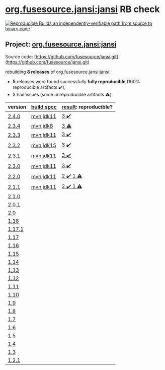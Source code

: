 [org.fusesource.jansi:jansi](https://search.maven.org/artifact/org.fusesource.jansi/jansi/) RB check
=======

[![Reproducible Builds](https://reproducible-builds.org/images/logos/rb.svg) an independently-verifiable path from source to binary code](https://reproducible-builds.org/)

## Project: [org.fusesource.jansi:jansi](https://search.maven.org/artifact/org.fusesource.jansi/jansi/)

Source code: [https://github.com/fusesource/jansi.git](https://github.com/fusesource/jansi.git)

rebuilding **8 releases** of org.fusesource.jansi:jansi:
- **5** releases were found successfully **fully reproducible** (100% reproducible artifacts :heavy_check_mark:),
- 3 had issues (some unreproducible artifacts :warning:):

| version | [build spec](BUILDSPEC.md) | [result](https://reproducible-builds.org/docs/jvm/): reproducible? |
| -- | --------- | ------ |
| [2.4.0](https://search.maven.org/artifact/org.fusesource.jansi/jansi/2.4.0/pom) | [mvn jdk11](jansi-2.4.0.buildspec) | [3 :heavy_check_mark: ](jansi-2.4.0.buildcompare) |
| [2.3.4](https://search.maven.org/artifact/org.fusesource.jansi/jansi/2.3.4/pom) | [mvn jdk8](jansi-2.3.4.buildspec) | [ 3 :warning:](jansi-2.3.4.buildcompare) |
| [2.3.3](https://search.maven.org/artifact/org.fusesource.jansi/jansi/2.3.3/pom) | [mvn jdk11](jansi-2.3.3.buildspec) | [3 :heavy_check_mark: ](jansi-2.3.3.buildcompare) |
| [2.3.2](https://search.maven.org/artifact/org.fusesource.jansi/jansi/2.3.2/pom) | [mvn jdk15](jansi-2.3.2.buildspec) | [3 :heavy_check_mark: ](jansi-2.3.2.buildcompare) |
| [2.3.1](https://search.maven.org/artifact/org.fusesource.jansi/jansi/2.3.1/pom) | [mvn jdk11](jansi-2.3.1.buildspec) | [3 :heavy_check_mark: ](jansi-2.3.1.buildcompare) |
| [2.3.0](https://search.maven.org/artifact/org.fusesource.jansi/jansi/2.3.0/pom) | [mvn jdk11](jansi-2.3.0.buildspec) | [3 :heavy_check_mark: ](jansi-2.3.0.buildcompare) |
| [2.2.0](https://search.maven.org/artifact/org.fusesource.jansi/jansi/2.2.0/pom) | [mvn jdk11](jansi-2.2.0.buildspec) | [2 :heavy_check_mark:  1 :warning:](jansi-2.2.0.buildcompare) |
| [2.1.1](https://search.maven.org/artifact/org.fusesource.jansi/jansi/2.1.1/pom) | [mvn jdk11](jansi-2.1.1.buildspec) | [2 :heavy_check_mark:  1 :warning:](jansi-2.1.1.buildcompare) |
| [2.1.0](https://search.maven.org/artifact/org.fusesource.jansi/jansi/2.1.0/pom) | | |
| [2.0.1](https://search.maven.org/artifact/org.fusesource.jansi/jansi/2.0.1/pom) | | |
| [2.0](https://search.maven.org/artifact/org.fusesource.jansi/jansi/2.0/pom) | | |
| [1.18](https://search.maven.org/artifact/org.fusesource.jansi/jansi/1.18/pom) | | |
| [1.17.1](https://search.maven.org/artifact/org.fusesource.jansi/jansi/1.17.1/pom) | | |
| [1.17](https://search.maven.org/artifact/org.fusesource.jansi/jansi/1.17/pom) | | |
| [1.16](https://search.maven.org/artifact/org.fusesource.jansi/jansi/1.16/pom) | | |
| [1.15](https://search.maven.org/artifact/org.fusesource.jansi/jansi/1.15/pom) | | |
| [1.14](https://search.maven.org/artifact/org.fusesource.jansi/jansi/1.14/pom) | | |
| [1.13](https://search.maven.org/artifact/org.fusesource.jansi/jansi/1.13/pom) | | |
| [1.12](https://search.maven.org/artifact/org.fusesource.jansi/jansi/1.12/pom) | | |
| [1.11](https://search.maven.org/artifact/org.fusesource.jansi/jansi/1.11/pom) | | |
| [1.10](https://search.maven.org/artifact/org.fusesource.jansi/jansi/1.10/pom) | | |
| [1.9](https://search.maven.org/artifact/org.fusesource.jansi/jansi/1.9/pom) | | |
| [1.8](https://search.maven.org/artifact/org.fusesource.jansi/jansi/1.8/pom) | | |
| [1.7](https://search.maven.org/artifact/org.fusesource.jansi/jansi/1.7/pom) | | |
| [1.6](https://search.maven.org/artifact/org.fusesource.jansi/jansi/1.6/pom) | | |
| [1.5](https://search.maven.org/artifact/org.fusesource.jansi/jansi/1.5/pom) | | |
| [1.4](https://search.maven.org/artifact/org.fusesource.jansi/jansi/1.4/pom) | | |
| [1.3](https://search.maven.org/artifact/org.fusesource.jansi/jansi/1.3/pom) | | |
| [1.2.1](https://search.maven.org/artifact/org.fusesource.jansi/jansi/1.2.1/pom) | | |
